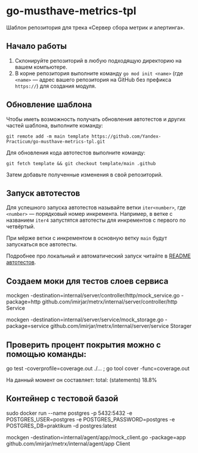 # go-musthave-metrics-tpl

Шаблон репозитория для трека «Сервер сбора метрик и алертинга».

## Начало работы

1. Склонируйте репозиторий в любую подходящую директорию на вашем компьютере.
2. В корне репозитория выполните команду `go mod init <name>` (где `<name>` — адрес вашего репозитория на GitHub без префикса `https://`) для создания модуля.

## Обновление шаблона

Чтобы иметь возможность получать обновления автотестов и других частей шаблона, выполните команду:

```
git remote add -m main template https://github.com/Yandex-Practicum/go-musthave-metrics-tpl.git
```

Для обновления кода автотестов выполните команду:

```
git fetch template && git checkout template/main .github
```

Затем добавьте полученные изменения в свой репозиторий.

## Запуск автотестов

Для успешного запуска автотестов называйте ветки `iter<number>`, где `<number>` — порядковый номер инкремента. Например, в ветке с названием `iter4` запустятся автотесты для инкрементов с первого по четвёртый.

При мёрже ветки с инкрементом в основную ветку `main` будут запускаться все автотесты.

Подробнее про локальный и автоматический запуск читайте в [README автотестов](https://github.com/Yandex-Practicum/go-autotests).

## Создаем моки для тестов слоев сервиса
mockgen -destination=internal/server/controller/http/mock_service.go -package=http  github.com/imirjar/metrx/internal/server/controller/http Service

mockgen -destination=internal/server/service/mock_storage.go -package=service  github.com/imirjar/metrx/internal/server/service Storager



## Проверить процент покрытия можно с помощью команды:
go test -coverprofile=coverage.out ./... ;    go tool cover -func=coverage.out

На данный момент он составляет:
total:         (statements)            18.8%


## Контейнер с тестовой базой
sudo docker run --name postgres -p 5432:5432 -e POSTGRES_USER=postgres -e POSTGRES_PASSWORD=postgres -e POSTGRES_DB=praktikum -d postgres:latest


mockgen -destination=internal/agent/app/mock_client.go -package=app  github.com/imirjar/metrx/internal/agent/app Client
